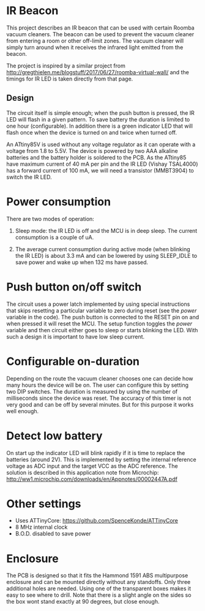 # IR Beacon

This project describes an IR beacon that can be used with certain Roomba vacuum cleaners. The beacon can be used to prevent the vacuum cleaner from entering a room or other off-limit zones. The vacuum cleaner will simply turn around when it receives the infrared light emitted from the beacon.

The project is inspired by a similar project from http://gregthielen.me/blogstuff/2017/06/27/roomba-virtual-wall/ and the timings for IR LED is taken directly from that page.

## Design

The circuit itself is simple enough; when the push button is pressed, the IR LED will flash in a given pattern. To save battery the duration is limited to one hour (configurable). In addition there is a green indicator LED that will flash once when the device is turned on and twice when turned off.

An ATtiny85V is used without any voltage regulator as it can operate with a voltage from 1.8 to 5.5V. The device is powered by two AAA alkaline batteries and the battery holder is soldered to the PCB. As the ATtiny85 have maximum current of 40 mA per pin and the IR LED (Vishay TSAL4000) has a forward current of 100 mA, we will need a transistor (MMBT3904) to switch the IR LED.

# Power consumption

There are two modes of operation:

1) Sleep mode: the IR LED is off and the MCU is in deep sleep. The current consumption is a couple of uA.

2) The average current consumption during active mode (when blinking the IR LED) is about 3.3 mA and can be lowered by using SLEEP_IDLE to save power and wake up when 132 ms have passed.

# Push button on/off switch

The circuit uses a power latch implemented by using special instructions that skips resetting a particular variable to zero during reset (see the _power_ variable in the code).  The push button is connected to the RESET pin on and when pressed it will reset the MCU. The setup function toggles the _power_ variable and then circuit either goes to sleep or starts blinking the LED. With such a design it is important to have low sleep current.

# Configurable on-duration

Depending on the route the vacuum cleaner chooses one can decide how many hours the device will be on. The user can configure this by setting two DIP switches. The duration is measured by using the number of milliseconds since the device was reset. The accuracy of this timer is not very good and can be off by several minutes. But for this purpose it works well enough.

# Detect low battery

On start up the indicator LED will blink rapidly if it is time to replace the batteries (around 2V). This is implemented by setting the internal reference voltage as ADC input and the target VCC as the ADC reference. The solution is described in this application note from Microchip: http://ww1.microchip.com/downloads/en/Appnotes/00002447A.pdf

# Other settings

* Uses ATTinyCore: https://github.com/SpenceKonde/ATTinyCore
* 8 MHz internal clock
* B.O.D. disabled to save power

# Enclosure

The PCB is designed so that it fits the Hammond 1591 ABS multipurpose enclosure and can be mounted directly without any standoffs. Only three additional holes are needed. Using one of the transparent boxes makes it easy to see where to drill. Note that there is a slight angle on the sides so the box wont stand exactly at 90 degrees, but close enough.











